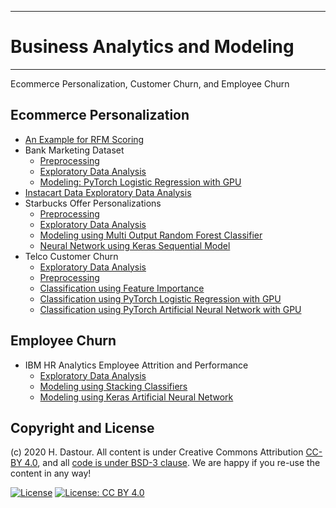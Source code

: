 ******************************
# Business Analytics and Modeling
******************************

Ecommerce Personalization, Customer Churn, and Employee Churn

## Ecommerce Personalization
* [An Example for RFM Scoring](RFM_Scoring.ipynb)
* Bank Marketing Dataset
	* [Preprocessing](Bank_Marketing_Preprocessing.ipynb)
	* [Exploratory Data Analysis](Bank_Marketing_EDA.ipynb)
	* [Modeling: PyTorch Logistic Regression with GPU](Bank_Marketing_Modeling_using_PyTorch_Logistic_Regression.ipynb)
* [Instacart Data Exploratory Data Analysis](Instacart_exploratory_data_analysis.ipynb)
* Starbucks Offer Personalizations
	* [Preprocessing](Starbucks_Offer_Personalizations_Preprocessing.ipynb)
	* [Exploratory Data Analysis](Starbucks_Offer_Personalizations_EDA.ipynb)
	* [Modeling using Multi Output Random Forest Classifier](Starbucks_Offer_Personalizations_using_MultiOutputRFC.ipynb)
	* [Neural Network using Keras Sequential Model](Starbucks_Offer_Personalizations_using_Keras_ANN.ipynb)
* Telco Customer Churn
	* [Exploratory Data Analysis](Telco_Customer_Churn_EDA.ipynb)
	* [Preprocessing](Telco_Customer_Churn_Classification_Preprocessing.ipynb)
	* [Classification using Feature Importance](Telco_Customer_Churn_Classification_using_Feature_Importance.ipynb)
	* [Classification using PyTorch Logistic Regression with GPU](Telco_Customer_Churn_Classification_with_PyTorch_Logistic_Regression.ipynb)
	* [Classification using PyTorch Artificial Neural Network with GPU](Telco_Customer_Churn_Classification_with_PyTorch_ANN.ipynb)
	
## Employee Churn
* IBM HR Analytics Employee Attrition and Performance
	* [Exploratory Data Analysis](IBM_HR_Analytics_EDA.ipynb)
	* [Modeling using Stacking Classifiers](IBM_HR_Analytics_Modeling_using_Stacking_Classifiers.ipynb)
	* [Modeling using Keras Artificial Neural Network](IBM_HR_Analytics_Modeling_using_ANN.ipynb)


## Copyright and License

(c) 2020 H. Dastour. All content is under Creative Commons Attribution [CC-BY 4.0](https://creativecommons.org/licenses/by/4.0/legalcode.txt), and all [code is under BSD-3 clause](https://github.com/engineersCode/EngComp/blob/master/LICENSE). We are happy if you re-use the content in any way!

[![License](https://img.shields.io/badge/License-BSD%203--Clause-blue.svg)](https://opensource.org/licenses/BSD-3-Clause) [![License: CC BY 4.0](https://img.shields.io/badge/License-CC%20BY%204.0-lightgrey.svg)](https://creativecommons.org/licenses/by/4.0/)

